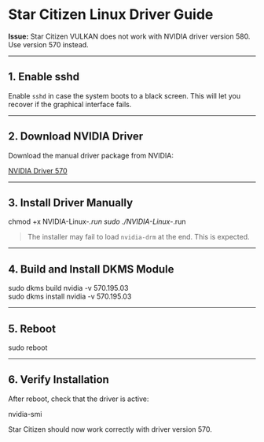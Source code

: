 # Star Citizen Linux Driver Guide

**Issue:** Star Citizen VULKAN does not work with NVIDIA driver version 580. Use version 570 instead.

---

## 1. Enable sshd

Enable `sshd` in case the system boots to a black screen. This will let you recover if the graphical interface fails.

---

## 2. Download NVIDIA Driver

Download the manual driver package from NVIDIA:

[NVIDIA Driver 570](https://www.nvidia.com/de-de/drivers/details/254657/)

---

## 3. Install Driver Manually

chmod +x NVIDIA-Linux-*.run
sudo ./NVIDIA-Linux-*.run

> The installer may fail to load `nvidia-drm` at the end. This is expected.

---

## 4. Build and Install DKMS Module

sudo dkms build nvidia -v 570.195.03  
sudo dkms install nvidia -v 570.195.03

---

## 5. Reboot

sudo reboot

---

## 6. Verify Installation

After reboot, check that the driver is active:

nvidia-smi

Star Citizen should now work correctly with driver version 570.
